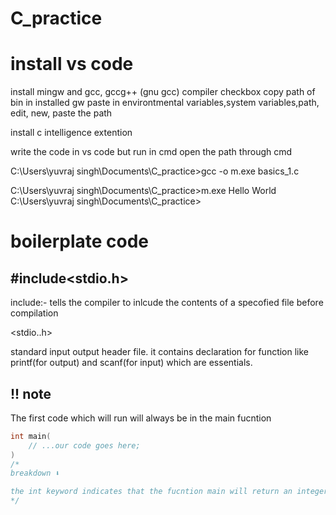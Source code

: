 # C_practice

# install vs code 

 install mingw and gcc, gccg++ (gnu gcc) compiler checkbox
 copy path of bin in installed gw
 paste in environtmental variables,system variables,path, edit, new, paste the path

install c intelligence extention

write the code in vs code but run in cmd
open the path through cmd  


C:\Users\yuvraj singh\Documents\C_practice>gcc -o m.exe basics_1.c

C:\Users\yuvraj singh\Documents\C_practice>m.exe
Hello World
C:\Users\yuvraj singh\Documents\C_practice>

# boilerplate code

## #include<stdio.h>

include:- tells the compiler to inlcude the contents of a specofied file before compilation

<stdio..h>

standard input output header file. it contains declaration for function like printf(for output) and scanf(for input) which are essentials.

## !! note 

The first code which will run will always be in the main fucntion 

```c
int main(
    // ...our code goes here;
)
/*
breakdown ⬇️

the int keyword indicates that the fucntion main will return an integer or a simple number. if code runs, it returns 0, greater number or -1 means program failed / error.
*/
```

